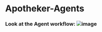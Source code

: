 # Apotheker-Agents


### Look at the Agent workflow: ![image](https://github.com/user-attachments/assets/b3701c72-2ded-4fc9-be88-54fd1a20415e)
